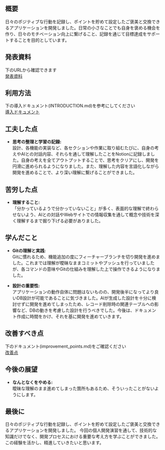 ## 概要

日々のポジティブな行動を記録し、ポイントを貯めて設定したご褒美と交換できるアプリケーションを開発しました。日常の小さなことでも自身を褒める機会を作り、日々のモチベーション向上に繋げること、記録を通じて目標達成をサポートすることを目的としています。

## 発表資料
下のURLから確認できます  
[発表資料](https://www.canva.com/design/DAGoJWn4Wgs/_Yb_zwMkmb84SH3ppOuELw/edit?utm_content=DAGoJWn4Wgs&utm_campaign=designshare&utm_medium=link2&utm_source=sharebutton)

## 利用方法
下の導入ドキュメント(INTRODUCTION.md)を参考にしてください  
[導入ドキュメント](INTRODUCTION.md)

## 工夫した点

*   **思考の整理と学習の記録:** <br>設計、各機能の実装など、各セクションや作業に取り組むたびに、自身の考えやAIとの対話内容、それらを通して理解したことをNotionに記録しました。自身の考えを全てアウトプットすることで、思考をクリアにし、開発を円滑に進められるようになりました。また、理解した内容を言語化しながら開発を進めることで、より深い理解に繋げることができました。


## 苦労した点

*   **理解すること:** <br>「分かっているようで分かっていないこと」が多く、表面的な理解で終わらせないよう、AIとの対話やWebサイトでの情報収集を通して概念や技術を深く理解するまで掘り下げる必要がありました。


## 学んだこと

*   **Gitの理解と実践:** <br>Gitに慣れるため、機能追加の度にフィーチャーブランチを切り開発を進めました。これまでは理解が曖昧なままコミットやプッシュを行っていましたが、各コマンドの意味やGitの仕組みを理解した上で操作できるようになりました。

*   **設計の重要性:** <br>アプリケーションの動作自体に問題はないものの、開発後半になってより良いDB設計が可能であることに気づきました。AIが生成した設計を十分に検討せずに開発を進めてしまったため、レコード削除時の関連テーブルへの影響など、DBの動きを考慮した設計を行うべきでした。今後は、ドキュメント作成に時間をかけ、それを基に開発を進めていきます。


## 改善すべき点
下のドキュメント(improvement_points.md)をご確認ください  
[改善点](improvement_points.md)

## 今後の展望
*   **なんとなくをやめる:** <br>曖昧な理解のまま進めてしまった箇所もあるため、そういったことがないようにします。

## 最後に

日々のポジティブな行動を記録し、ポイントを貯めて設定したご褒美と交換できるアプリケーションを開発しました。
今回の個人開発演習を通して、技術的な知識だけでなく、開発プロセスにおける重要な考え方を学ぶことができました。この経験を活かし、精進していきたいと思います。
